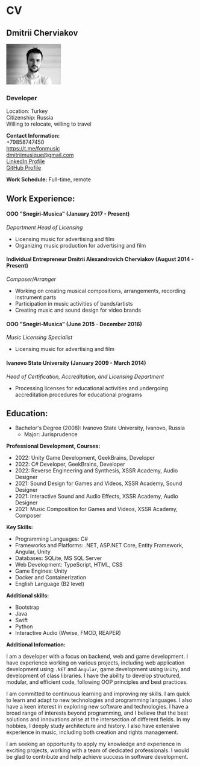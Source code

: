 # CV

## Dmitrii Cherviakov
<img src="images/me.jpg" alt="Описание изображения" width="145" height="107">

### Developer

Location: Turkey  
Citizenship: Russia   
Willing to relocate, willing to travel

**Contact Information:**  
+79858747450  
https://t.me/fonmusic  
dmitriimusique@gmail.com  
[LinkedIn Profile](https://www.linkedin.com/in/dmitriicherviakov/)  
[GitHub Profile](https://github.com/fonmusic)

**Work Schedule:** Full-time, remote

## **Work Experience:**

#### OOO "Snegiri-Musica" (January 2017 - Present)
_Department Head of Licensing_
- Licensing music for advertising and film
- Organizing music production for advertising and film

#### Individual Entrepreneur Dmitrii Alexandrovich Cherviakov (August 2014 - Present)
_Composer/Arranger_
- Working on creating musical compositions, arrangements, recording instrument parts
- Participation in music activities of bands/artists
- Creating music and sound design for video brands

#### OOO "Snegiri-Musica" (June 2015 - December 2016)
_Music Licensing Specialist_
- Licensing music for advertising and film

#### Ivanovo State University (January 2009 - March 2014)
_Head of Certification, Accreditation, and Licensing Department_
- Processing licenses for educational activities and undergoing accreditation procedures for educational programs

## **Education:**
- Bachelor's Degree (2008): Ivanovo State University, Ivanovo, Russia
  - Major: Jurisprudence

**Professional Development, Courses:**
- 2022: Unity Game Development, GeekBrains, Developer
- 2022: C# Developer, GeekBrains, Developer
- 2022: Reverse Engineering and Synthesis, XSSR Academy, Audio Designer
- 2021: Sound Design for Games and Videos, XSSR Academy, Sound Designer
- 2021: Interactive Sound and Audio Effects, XSSR Academy, Audio Designer
- 2021: Music Composition for Games and Videos, XSSR Academy, Composer

**Key Skills:**
- Programming Languages: C#
- Frameworks and Platforms: .NET, ASP.NET Core, Entity Framework, Angular, Unity
- Databases: SQLite, MS SQL Server
- Web Development: TypeScript, HTML, CSS
- Game Engines: Unity
- Docker and Containerization
- English Language (B2 level)

**Additional skills:**
- Bootstrap
- Java
- Swift
- Python
- Interactive Audio (Wwise, FMOD, REAPER)

**Additional Information:**

I am a developer with a focus on backend, web and game development. I have experience working on various projects, including web application development using `.NET` and `Angular`, game development using `Unity`, and development of class libraries. I have the ability to develop structured, modular, and efficient code, following OOP principles and best practices.

I am committed to continuous learning and improving my skills. I am quick to learn and adapt to new technologies and programming languages. I also have a keen interest in exploring new software and technologies. I have a broad range of interests beyond programming, and I believe that the best solutions and innovations arise at the intersection of different fields. In my hobbies, I deeply study architecture and history. I also have extensive experience in music, including both creation and rights management.

I am seeking an opportunity to apply my knowledge and experience in exciting projects, working with a team of dedicated professionals. I would be glad to contribute and help achieve success in software development.